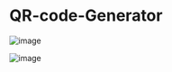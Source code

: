 # QR-code-Generator

![image](https://github.com/user-attachments/assets/367f7bce-29db-4c93-aac7-2fff8d29b36f)



![image](https://github.com/user-attachments/assets/68dd1deb-d04c-4e7b-8547-89ceb853a6e9)

